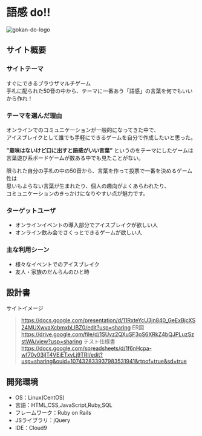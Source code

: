 # 語感 do!!
![gokan-do-logo](https://github.com/yuki-nishimoto1109/gokan-do/assets/126940102/9d7c6e1a-94b0-4163-ac20-9f6c441c39c7)

## サイト概要
### サイトテーマ
すぐにできるブラウザマルチゲーム<br>
手札に配られた50音の中から、テーマに一番あう「語感」の言葉を何でもいいから作れ！

### テーマを選んだ理由
オンラインでのコミュニケーションが一般的になってきた中で、<br>
アイスブレイクとして誰でも手軽にできるゲームを自分で作成したいと思った。

<b>”意味はないけど口に出すと語感がいい言葉”</b> というのをテーマにしたゲームは<br>
言葉遊び系ボードゲームが数ある中でも見たことがない。<br>

限られた自分の手札の中の50音から、言葉を作って投票で一番を決めるゲーム性は<br>
思いもよらない言葉が生まれたり、個人の趣向がよくあらわれたり、<br>
コミュニケーションのきっかけになりやすい点が魅力です。

### ターゲットユーザ
- オンラインイベントの導入部分でアイスブレイクが欲しい人
- オンライン飲み会でさくっとできるゲームが欲しい人

### 主な利用シーン
- 様々なイベントでのアイスブレイク
- 友人・家族のだんらんのひと時

## 設計書
サイトイメージ
> https://docs.google.com/presentation/d/11RxteYcU3jn840_GeExBjcXS24MUXwvaXcbmxbLlBZ0/edit?usp=sharing
ER図
> https://drive.google.com/file/d/1SUvz2QXuSF3oS6XRkZ4bQJPLuzSzstWA/view?usp=sharing
テスト仕様書
> https://docs.google.com/spreadsheets/d/1f6nHcpa-wf70y03jIT4VEiETxvLj9TRI/edit?usp=sharing&ouid=107432833937983531941&rtpof=true&sd=true

## 開発環境
- OS：Linux(CentOS)
- 言語：HTML,CSS,JavaScript,Ruby,SQL
- フレームワーク：Ruby on Rails
- JSライブラリ：jQuery
- IDE：Cloud9
